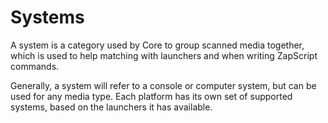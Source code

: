 # Systems

A system is a category used by Core to group scanned media together, which is used to help matching with launchers and when writing ZapScript commands.

Generally, a system will refer to a console or computer system, but can be used for any media type. Each platform has its own set of supported systems, based on the launchers it has available.
